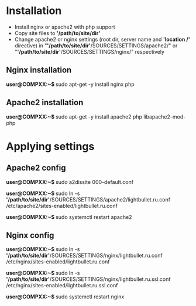 <h1>Installation</h1>
<ul>
<li>Install nginx or apache2 with php support</li>
<li>Copy site files to <b>'/path/to/site/dir'</b></li>
<li>Change apache2 or nginx settings (root dir, server name and <b>'location /'</b> directive) in "<b>'/path/to/site/dir'</b>/SOURCES/SETTINGS/apache2/" or "<b>'/path/to/site/dir'</b>/SOURCES/SETTINGS/nginx/" 
respectively</li>
</ul>

<h2>Nginx installation</h2>

<b>user@COMPXX:~$ </b>sudo apt-get -y install nginx php

<h2>Apache2 installation</h2>

<b>user@COMPXX:~$ </b>sudo apt-get -y install apache2 php libapache2-mod-php

<h1>Applying settings</h1>

<h2>Apache2 config</h2>

<b>user@COMPXX:~$ </b>sudo a2dissite 000-default.conf

<b>user@COMPXX:~$ </b>sudo ln -s <b>'/path/to/site/dir'</b>/SOURCES/SETTINGS/apache2/lightbullet.ru.conf /etc/apache2/sites-enabled/lightbullet.ru.conf

<b>user@COMPXX:~$ </b>sudo systemctl restart apache2

<h2>Nginx config</h2>

<b>user@COMPXX:~$ </b>sudo ln -s <b>'/path/to/site/dir'</b>/SOURCES/SETTINGS/nginx/lightbullet.ru.conf /etc/nginx/sites-enabled/lightbullet.ru.conf

<b>user@COMPXX:~$ </b>sudo ln -s <b>'/path/to/site/dir'</b>/SOURCES/SETTINGS/nginx/lightbullet.ru.ssl.conf /etc/nginx/sites-enabled/lightbullet.ru.ssl.conf

<b>user@COMPXX:~$ </b>sudo systemctl restart nginx
